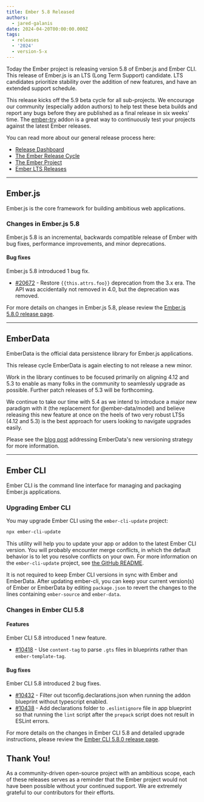 ```yaml
---
title: Ember 5.8 Released
authors:
  - jared-galanis
date: 2024-04-20T00:00:00.000Z
tags:
  - releases
  - '2024'
  - version-5-x
---
```


Today the Ember project is releasing version 5.8 of Ember.js and Ember CLI. This release of Ember.js is an LTS (Long Term Support) candidate. LTS candidates prioritize stability over the addition of new features, and have an extended support schedule.

This release kicks off the 5.9 beta cycle for all sub-projects. We encourage our community (especially addon authors) to help test these beta builds and report any bugs before they are published as a final release in six weeks' time. The [ember-try](https://github.com/ember-cli/ember-try) addon is a great way to continuously test your projects against the latest Ember releases.

You can read more about our general release process here:

- [Release Dashboard](http://emberjs.com/releases/)
- [The Ember Release Cycle](https://blog.emberjs.com/new-ember-release-process/)
- [The Ember Project](https://blog.emberjs.com/ember-project-at-2-0/)
- [Ember LTS Releases](https://blog.emberjs.com/announcing-embers-first-lts/)

---

## Ember.js

Ember.js is the core framework for building ambitious web applications.

### Changes in Ember.js 5.8

Ember.js 5.8 is an incremental, backwards compatible release of Ember with bug fixes, performance improvements, and minor deprecations.

#### Bug fixes

Ember.js 5.8 introduced 1 bug fix.

- [#20672](https://github.com/emberjs/ember.js/pull/20672) - Restore `{{this.attrs.foo}}` deprecation from the 3.x era. The API was accidentally not removed in 4.0, but the deprecation was removed.

For more details on changes in Ember.js 5.8, please review the [Ember.js 5.8.0 release page](https://github.com/emberjs/ember.js/releases/tag/v5.7.0).

---

## EmberData

EmberData is the official data persistence library for Ember.js applications.

This release cycle EmberData is again electing to not release a new minor.

Work in the library continues to be focused primarily on aligning 4.12 and 5.3 to enable as many folks in the community to seamlessly upgrade as possible. Further patch releases of 5.3 will be forthcoming.

<!-- alex ignore easy -->

We continue to take our time with 5.4 as we intend to introduce a major new paradigm with it (the replacement for @ember-data/model) and believe releasing this new feature at once on the heels of two very robust LTSs (4.12 and 5.3) is the best approach for users looking to navigate upgrades easily.

Please see the [blog post](https://blog.emberjs.com/updates-to-ember-data-versioning-strategy) addressing EmberData's new versioning strategy for more information.

---

## Ember CLI

Ember CLI is the command line interface for managing and packaging Ember.js applications.

### Upgrading Ember CLI

You may upgrade Ember CLI using the `ember-cli-update` project:

```bash
npx ember-cli-update
```

This utility will help you to update your app or addon to the latest Ember CLI version. You will probably encounter merge conflicts, in which the default behavior is to let you resolve conflicts on your own. For more information on the `ember-cli-update` project, see [the GitHub README](https://github.com/ember-cli/ember-cli-update).

It is not required to keep Ember CLI versions in sync with Ember and EmberData. After updating ember-cli, you can keep your current version(s) of Ember or EmberData by editing `package.json` to revert the changes to the lines containing `ember-source` and `ember-data`.

### Changes in Ember CLI 5.8

#### Features

Ember CLI 5.8 introduced 1 new feature.

- [#10418](https://github.com/ember-cli/ember-cli/pull/10418) - Use `content-tag` to parse `.gts` files in blueprints rather than `ember-template-tag`.

#### Bug fixes

Ember CLI 5.8 introduced 2 bug fixes.

- [#10432](https://github.com/ember-cli/ember-cli/pull/10432) - Filter out tsconfig.declarations.json when running the addon blueprint without typescript enabled.
- [#10438](https://github.com/ember-cli/ember-cli/pull/10438) - Add declarations folder to `.eslintignore` file in app blueprint so that running the `lint` script after the `prepack` script does not result in ESLint errors.

For more details on the changes in Ember CLI 5.8 and detailed upgrade
instructions, please review the [Ember CLI 5.8.0 release page](https://github.com/ember-cli/ember-cli/releases/tag/v5.7.0).

## Thank You!

As a community-driven open-source project with an ambitious scope, each of these releases serves as a reminder that the Ember project would not have been possible without your continued support. We are extremely grateful to our contributors for their efforts.
